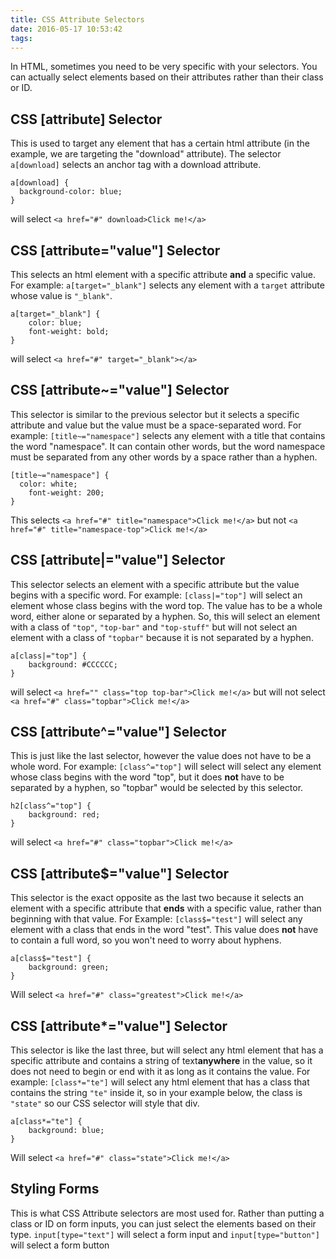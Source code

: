 ```yaml
---
title: CSS Attribute Selectors
date: 2016-05-17 10:53:42
tags:
---
```



In HTML, sometimes you need to be very specific with your selectors. You can actually select elements based on their attributes rather than their class or ID.

## CSS [attribute] Selector
This is used to target any element that has a certain html attribute (in the example, we are targeting the "download" attribute).
The selector `a[download]` selects  an anchor tag with a download attribute.

``` 
a[download] {
  background-color: blue;
}
```
will select `<a href="#" download>Click me!</a>`

## CSS [attribute="value"] Selector
This selects an html element with a specific attribute **and** a specific value. For example: 
`a[target="_blank"]` 
selects any element with a `target` attribute whose value is `"_blank"`.
```
a[target="_blank"] { 
    color: blue;
    font-weight: bold;
}
```
will select `<a href="#" target="_blank"></a>`

## CSS [attribute~="value"] Selector
This selector is similar to the previous selector but it selects a specific attribute and value but the value must be a space-separated word. For example:
`[title~="namespace"]`
selects any element with a title that contains the word "namespace". It can contain other words, but the word namespace must be separated from any other words by a space rather than a hyphen.
```
[title~="namespace"] {
  color: white;
    font-weight: 200;
}
```
This selects `<a href="#" title="namespace">Click me!</a>` but not `<a href="#" title="namespace-top">Click me!</a>`

## CSS [attribute|="value"] Selector
This selector selects an element with a specific attribute but the value begins with a specific word. For example:
`[class|="top"]`
will select an element whose class begins with the word top. The value has to be a whole word, either alone or separated by a hyphen. So, this will select an element with a class of `"top"`, `"top-bar"` and `"top-stuff"` but will not select an element with a class of `"topbar"` because it is not separated by a hyphen.
```
a[class|="top"] {
    background: #CCCCCC;
}
```
will select `<a href="" class="top top-bar">Click me!</a>` but will not select `<a href="#" class="topbar">Click me!</a>`

## CSS [attribute^="value"] Selector

This is just like the last selector, however the value does not have to be a whole word. For example:
`[class^="top"]`
will select will select any element whose class begins with the word "top", but it does **not** have to be separated by a hyphen, so "topbar" would be selected by this selector.
```
h2[class^="top"] {
    background: red;
}
```
will select `<a href="#" class="topbar">Click me!</a>`

## CSS [attribute$="value"] Selector
This selector is the exact opposite as the last two because it selects an element with a specific attribute that **ends** with a specific value, rather than beginning with that value. For Example:
`[class$="test"]`
will select any element with a class that ends in the word "test". This value does **not** have to contain a full word, so you won't need to worry about hyphens.
```
a[class$="test"] {
    background: green;
}
```
Will select `<a href="#" class="greatest">Click me!</a>`

## CSS [attribute*="value"] Selector
This selector is like the last three, but will select any html element that has a specific attribute and contains a string of text**anywhere** in the value, so it does not need to begin or end with it as long as it contains the value. For example:
`[class*="te"]`
will select any html element that has a class that contains the string `"te"` inside it, so in your example below, the class is `"state"` so our CSS selector will style that div.
```
a[class*="te"] {
    background: blue;
}
```
Will select `<a href="#" class="state">Click me!</a>`

## Styling Forms
This is what CSS Attribute selectors are most used for. Rather than putting a class or ID on form inputs, you can just select the elements based on their type.
`input[type="text"]` will select a form input and 
`input[type="button"]` will select a form button
